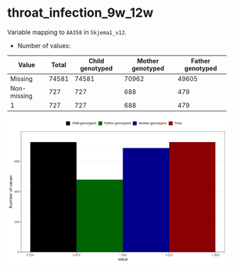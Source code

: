 # throat_infection_9w_12w
Variable mapping to `AA358` in `Skjema1_v12`.
- Number of values:

| Value | Total | Child genotyped | Mother genotyped | Father genotyped |
| ----- | ----- | --------------- | ---------------- | ---------------- |
| Missing | 74581 | 74581 | 70962 | 49605 |
| Non-missing | 727 | 727 | 688 | 479 |
| 1 | 727 | 727 | 688 | 479 |



![](throat_infection_9w_12w_n.png)



